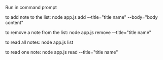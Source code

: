 Run in command prompt 

to add note to the list:
node app.js add --title="title name" --body="body content"

to remove a note from the list:
node app.js remove --title="title name"

to read all notes:
node app.js list

to read one note:
node app.js read --title="title name"